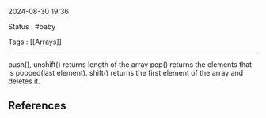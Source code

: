 2024-08-30 19:36

Status : #baby 

Tags : [[Arrays]]

---
push(), unshift() returns length of the array
pop() returns the elements that is popped(last element).
shift() returns the first element of the array and deletes it.
## **References** 

